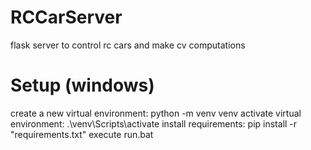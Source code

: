 # RCCarServer
flask server to control rc cars and make cv computations

# Setup (windows)
create a new virtual environment: python -m venv venv
activate virtual environment: .\venv\Scripts\activate
install requirements: pip install -r "requirements.txt"
execute run.bat
